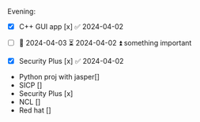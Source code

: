 Evening: 

- [x] C++ GUI app [x]  ✅ 2024-04-02
- [ ] 📅 2024-04-03 ⏳ 2024-04-02 ⏫ something important
- [x] Security Plus [x] ✅ 2024-04-02




- Python proj with jasper[]
- SICP []
- Security Plus [x]
- NCL []
- Red hat []